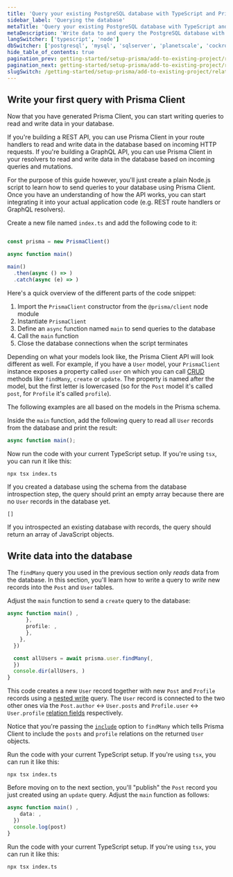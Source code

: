 ```yaml
---
title: 'Query your existing PostgreSQL database with TypeScript and Prisma ORM'
sidebar_label: 'Querying the database'
metaTitle: 'Query your existing PostgreSQL database with TypeScript and Prisma ORM'
metaDescription: 'Write data to and query the PostgreSQL database with your TypeScript and Prisma ORM project'
langSwitcher: ['typescript', 'node']
dbSwitcher: ['postgresql', 'mysql', 'sqlserver', 'planetscale', 'cockroachdb']
hide_table_of_contents: true
pagination_prev: getting-started/setup-prisma/add-to-existing-project/relational-databases/install-prisma-client-typescript-postgresql
pagination_next: getting-started/setup-prisma/add-to-existing-project/relational-databases/evolve-your-schema-typescript-postgresql
slugSwitch: /getting-started/setup-prisma/add-to-existing-project/relational-databases/querying-the-database-
---
```


## Write your first query with Prisma Client

Now that you have generated Prisma Client, you can start writing queries to read and write data in your database.

If you're building a REST API, you can use Prisma Client in your route handlers to read and write data in the database based on incoming HTTP requests. If you're building a GraphQL API, you can use Prisma Client in your resolvers to read and write data in the database based on incoming queries and mutations.

For the purpose of this guide however, you'll just create a plain Node.js script to learn how to send queries to your database using Prisma Client. Once you have an understanding of how the API works, you can start integrating it into your actual application code (e.g. REST route handlers or GraphQL resolvers).

Create a new file named `index.ts` and add the following code to it:

```ts file=index.ts showLineNumbers

const prisma = new PrismaClient()

async function main()

main()
  .then(async () => )
  .catch(async (e) => )
```

Here's a quick overview of the different parts of the code snippet:

1. Import the `PrismaClient` constructor from the `@prisma/client` node module
1. Instantiate `PrismaClient`
1. Define an `async` function named `main` to send queries to the database
1. Call the `main` function
1. Close the database connections when the script terminates

Depending on what your models look like, the Prisma Client API will look different as well. For example, if you have a `User` model, your `PrismaClient` instance exposes a property called `user` on which you can call [CRUD](/orm/prisma-client/queries/crud) methods like `findMany`, `create` or `update`. The property is named after the model, but the first letter is lowercased (so for the `Post` model it's called `post`, for `Profile` it's called `profile`).

The following examples are all based on the models in the Prisma schema.

Inside the `main` function, add the following query to read all `User` records from the database and print the result:

```ts file=index.ts showLineNumbers
async function main();
```

Now run the code with your current TypeScript setup. If you're using `tsx`, you can run it like this:

```terminal copy
npx tsx index.ts
```

If you created a database using the schema from the database introspection step, the query should print an empty array because there are no `User` records in the database yet.

```no-copy
[]
```

If you introspected an existing database with records, the query should return an array of JavaScript objects.

## Write data into the database

The `findMany` query you used in the previous section only _reads_ data from the database. In this section, you'll learn how to write a query to _write_ new records into the `Post` and `User` tables.

Adjust the `main` function to send a `create` query to the database:

```ts file=index.ts showLineNumbers
async function main() ,
      },
      profile: ,
      },
    },
  })

  const allUsers = await prisma.user.findMany(,
  })
  console.dir(allUsers, )
}
```

This code creates a new `User` record together with new `Post` and `Profile` records using a [nested write](/orm/prisma-client/queries/relation-queries#nested-writes) query. The `User` record is connected to the two other ones via the `Post.author` ↔ `User.posts` and `Profile.user` ↔ `User.profile` [relation fields](/orm/prisma-schema/data-model/relations#relation-fields) respectively.

Notice that you're passing the [`include`](/orm/prisma-client/queries/select-fields#return-nested-objects-by-selecting-relation-fields) option to `findMany` which tells Prisma Client to include the `posts` and `profile` relations on the returned `User` objects.

Run the code with your current TypeScript setup. If you're using `tsx`, you can run it like this:

```terminal copy
npx tsx index.ts
```

Before moving on to the next section, you'll "publish" the `Post` record you just created using an `update` query. Adjust the `main` function as follows:

```ts file=index.ts showLineNumbers
async function main() ,
    data: ,
  })
  console.log(post)
}
```

Run the code with your current TypeScript setup. If you're using `tsx`, you can run it like this:

```terminal copy
npx tsx index.ts
```
